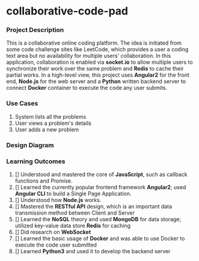 # collaborative-code-pad

### Project Description
This is a collaborative online coding platform. The idea is initiated from some code challenge sites like LeetCode, which provides a user a coding text area but no availability for multiple users' collaboration. In this application, collaboration is enabled via **socket.io** to allow multiple users to synchronize their work over the same problem and **Redis** to cache their partial works. In a high-level view, this project uses **Angular2** for the front end, **Node.js** for the web server and a **Python** written backend server to connect **Docker** container to execute the code any user submits.

### Use Cases
1. System lists all the problems
2. User views a problem's details
3. User adds a new problem

### Design Diagram


### Learning Outcomes

1. [] Understood and mastered the core of **JavaScript**, such as callback functions and Promise.
2. [] Learned the currently popular frontend framework **Angular2**; used **Angular CLI** to build a Single Page Application.
3. [] Understood how **Node.js** works.
4. [] Mastered the **RESTful API** design, which is an important data transmission method between Client and Server
5. [] Learned the **NoSQL** theory and used **MongoDB** for data storage; utilized key-value data store **Redis** for caching
6. [] Did research on **WebSocket**
7. [] Learned the basic usage of **Docker** and was able to use Docker to execute the code user submitted
8. [] Learned **Python3** and used it to develop the backend server
